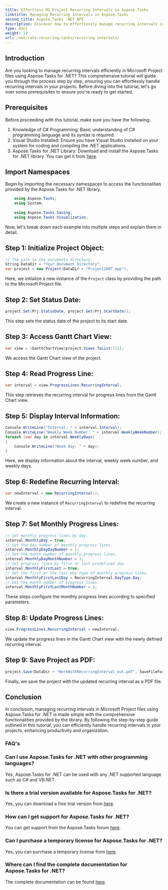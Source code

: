 ```yaml
---
title: Effortless MS Project Recurring Intervals in Aspose.Tasks
linktitle: Managing Recurring Intervals in Aspose.Tasks
second_title: Aspose.Tasks .NET API
description: Discover how to effortlessly manage recurring intervals in MS Project using Aspose.Tasks for .NET. 
type: docs
weight: 12
url: /net/rate-recurring-tasks/recurring-intervals/
---
```

## Introduction
Are you looking to manage recurring intervals efficiently in Microsoft Project files using Aspose.Tasks for .NET? This comprehensive tutorial will guide you through the process step by step, ensuring you can effortlessly handle recurring intervals in your projects. Before diving into the tutorial, let's go over some prerequisites to ensure you're ready to get started.
## Prerequisites
Before proceeding with this tutorial, make sure you have the following:
1. Knowledge of C# Programming: Basic understanding of C# programming language and its syntax is required.
2. Visual Studio Installed: Ensure you have Visual Studio installed on your system for coding and compiling the .NET applications.
3. Aspose.Tasks for .NET Library: Download and install the Aspose.Tasks for .NET library. You can get it from [here](https://releases.aspose.com/tasks/net/).

## Import Namespaces
Begin by importing the necessary namespaces to access the functionalities provided by the Aspose.Tasks for .NET library.
   
```csharp
    using Aspose.Tasks;
    using System;
    
    using Aspose.Tasks.Saving;
    using Aspose.Tasks.Visualization;
```
Now, let's break down each example into multiple steps and explain them in detail.
## Step 1: Initialize Project Object:
```csharp
// The path to the documents directory.
String DataDir = "Your Document Directory";
var project = new Project(DataDir + "Project2007.mpp");
```
Here, we initialize a new instance of the `Project` class by providing the path to the Microsoft Project file.
## Step 2: Set Status Date:
```csharp
project.Set(Prj.StatusDate, project.Get(Prj.StartDate));
```
This step sets the status date of the project to its start date.
## Step 3: Access Gantt Chart View:
```csharp
var view = (GanttChartView)project.Views.ToList()[1];
```
We access the Gantt Chart view of the project.
## Step 4: Read Progress Line:
```csharp
var interval = view.ProgressLines.RecurringInterval;
```
This step retrieves the recurring interval for progress lines from the Gantt Chart view.
## Step 5: Display Interval Information:
```csharp
Console.WriteLine("Interval: " + interval.Interval);
Console.WriteLine("Weekly Week Number: " + interval.WeeklyWeekNumber);
foreach (var day in interval.WeeklyDays)
{
    Console.WriteLine("Week day: " + day);
}
```
Here, we display information about the interval, weekly week number, and weekly days.
## Step 6: Redefine Recurring Interval:
```csharp
var newInterval = new RecurringInterval();
```
We create a new instance of `RecurringInterval` to redefine the recurring interval.
## Step 7: Set Monthly Progress Lines:
```csharp
// Set monthly progress lines by day.
interval.MonthlyDay = true;
// Set the day number of monthly progress lines.
interval.MonthlyDayDayNumber = 1;
// Set the month number of monthly progress lines.
interval.MonthlyDayMonthNumber = 1;
// Set progress lines by first or last predefined day.
interval.MonthlyFirstLast = true;
// Set the first or the last day type of monthly progress lines.
interval.MonthlyFirstLastDay = RecurringInterval.DayType.Day;
// Set the month number of progress lines.
interval.MonthlyFirstLastMonthNumber = 1;
```
These steps configure the monthly progress lines according to specified parameters.
## Step 8: Update Progress Lines:
```csharp
view.ProgressLines.RecurringInterval = newInterval;
```
We update the progress lines in the Gantt Chart view with the newly defined recurring interval.
## Step 9: Save Project as PDF:
```csharp
project.Save(DataDir + "WorkWithRecurringInterval_out.pdf", SaveFileFormat.Pdf);
```
Finally, we save the project with the updated recurring interval as a PDF file.

## Conclusion
In conclusion, managing recurring intervals in Microsoft Project files using Aspose.Tasks for .NET is made simple with the comprehensive functionalities provided by the library. By following the step-by-step guide outlined in this tutorial, you can efficiently handle recurring intervals in your projects, enhancing productivity and organization.
### FAQ's
### Can I use Aspose.Tasks for .NET with other programming languages?
Yes, Aspose.Tasks for .NET can be used with any .NET supported language such as C# and VB.NET.
### Is there a trial version available for Aspose.Tasks for .NET?
Yes, you can download a free trial version from [here](https://releases.aspose.com/).
### How can I get support for Aspose.Tasks for .NET?
You can get support from the Aspose.Tasks forum [here](https://forum.aspose.com/c/tasks/15).
### Can I purchase a temporary license for Aspose.Tasks for .NET?
Yes, you can purchase a temporary license from [here](https://purchase.aspose.com/temporary-license/).
### Where can I find the complete documentation for Aspose.Tasks for .NET?
The complete documentation can be found [here](https://reference.aspose.com/tasks/net/).
